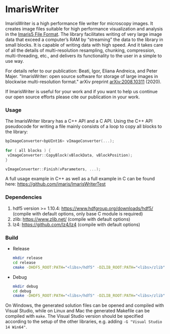# ImarisWriter

ImarisWriter is a high performance file writer for microscopy images. It creates image files suitable for high performance visualization and analysis in the [Imaris5 File Format](https://github.com/imaris/ImarisWriter/blob/master/doc/Imaris5FileFormat.pdf). The library facilitates writing of very large image data that exceed a computer’s RAM by “streaming” the data to the library in small blocks. It is capable of writing data with high speed. And it takes care of all the details of multi-resolution resampling, chunking, compression, multi-threading, etc., and delivers its functionality to the user in a simple to use way.

For details refer to our publication: Beati, Igor, Eliana Andreica, and Peter Majer. "ImarisWriter: open source software for storage of large images in blockwise multi-resolution format." arXiv preprint [arXiv:2008.10311](https://arxiv.org/abs/2008.10311) (2020).

If ImarisWriter is useful for your work and if you want to help us continue our open source efforts please cite our publication in your work.

### Usage
The ImarisWriter library has a C++ API and a C API. Using the C++ API pseudocode for writing a file mainly consists of a loop to copy all blocks to the library:

```C++
bpImageConverter<bpUInt16> vImageConverter(...);
  
for ( all blocks ) { 
 vImageConverter::CopyBlock(vBlockData, vBlockPosition);
}

vImageConverter::Finish(vParameters, ...);
```
A full usage example in C++ as well as a full example in C can be found here: https://github.com/imaris/ImarisWriterTest

### Dependencies

1. hdf5 version >= 1.10.4: https://www.hdfgroup.org/downloads/hdf5/ (compile with default options, only base C module is required)
1. zlib: https://www.zlib.net/ (compile with default options)
1. lz4: https://github.com/lz4/lz4 (compile with default options)

### Build

- Release
  
  ```bash
  mkdir release
  cd release
  cmake -DHDF5_ROOT:PATH="<libs>/hdf5" -DZLIB_ROOT:PATH="<libs>/zlib" -DLZ4_ROOT:PATH="<libs>/lz4" ..
  ```

- Debug
  
  ```bash
  mkdir debug
  cd debug
  cmake -DHDF5_ROOT:PATH="<libs>/hdf5" -DZLIB_ROOT:PATH="<libs>/zlib" -DLZ4_ROOT:PATH="<libs>/lz4" -DCMAKE_BUILD_TYPE=Debug ..
  ```
  
On Windows, the generated solution files can be opened and compiled with Visual Studio, while on Linux and Mac the generated Makefile can be compiled with ```make```. The Visual Studio version should be specified according to the setup of the other libraries, e.g. adding ```-G "Visual Studio 14 Win64"```.
